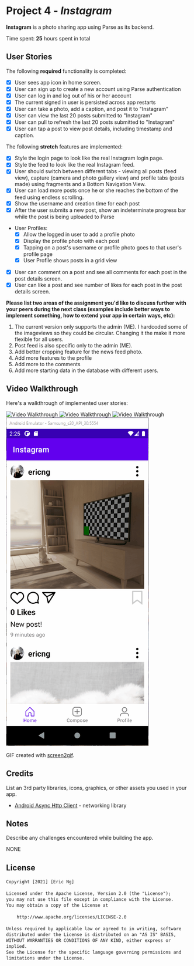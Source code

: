 # Project 4 - *Instagram*

**Instagram** is a photo sharing app using Parse as its backend.

Time spent: **25** hours spent in total

## User Stories

The following **required** functionality is completed:

- [X] User sees app icon in home screen.
- [X] User can sign up to create a new account using Parse authentication
- [X] User can log in and log out of his or her account
- [X] The current signed in user is persisted across app restarts
- [X] User can take a photo, add a caption, and post it to "Instagram"
- [X] User can view the last 20 posts submitted to "Instagram"
- [X] User can pull to refresh the last 20 posts submitted to "Instagram"
- [X] User can tap a post to view post details, including timestamp and caption.

The following **stretch** features are implemented:

- [X] Style the login page to look like the real Instagram login page.
- [X] Style the feed to look like the real Instagram feed.
- [X] User should switch between different tabs - viewing all posts (feed view), capture (camera and photo gallery view) and profile tabs (posts made) using fragments and a Bottom Navigation View.
- [X] User can load more posts once he or she reaches the bottom of the feed using endless scrolling.
- [X] Show the username and creation time for each post
- [X] After the user submits a new post, show an indeterminate progress bar while the post is being uploaded to Parse
- User Profiles:
  - [X] Allow the logged in user to add a profile photo
  - [X] Display the profile photo with each post
  - [X] Tapping on a post's username or profile photo goes to that user's profile page
  - [X] User Profile shows posts in a grid view
- [X] User can comment on a post and see all comments for each post in the post details screen.
- [X] User can like a post and see number of likes for each post in the post details screen.

**Please list two areas of the assignment you'd like to **discuss further with your peers** during the next class (examples include better ways to implement something, how to extend your app in certain ways, etc):**

1. The current version only supports the admin (ME). I hardcoded some of the imageviews so they could be circular. Changing it the make it more flexible for all users.
2. Post feed is also specific only to the admin (ME).
3. Add better cropping feature for the news feed photo.
4. Add more features to the profile
5. Add more to the comments
6. Add more starting data in the database with different users.

## Video Walkthrough

Here's a walkthrough of implemented user stories:

<img src='https://github.com/ericngg/FBU-Instagram/blob/main/demo1.gif' title='Video Walkthrough' width='' alt='Video Walkthrough' />

<img src='https://github.com/ericngg/FBU-Instagram/blob/main/demo2.gif' title='Video Walkthrough' width='' alt='Video Walkthrough' />

<img src='https://github.com/ericngg/FBU-Instagram/blob/main/demo3.gif' title='Video Walkthrough' width='' alt='Video Walkthrough' />

<img src='https://github.com/ericngg/FBU-Instagram/blob/main/demo4.gif' title='Video Walkthrough' width='' alt='Video Walkthrough' />

GIF created with [screen2gif](https://www.screentogif.com/).

## Credits

List an 3rd party libraries, icons, graphics, or other assets you used in your app.

- [Android Async Http Client](http://loopj.com/android-async-http/) - networking library


## Notes

Describe any challenges encountered while building the app.

NONE

## License

    Copyright [2021] [Eric Ng]

    Licensed under the Apache License, Version 2.0 (the "License");
    you may not use this file except in compliance with the License.
    You may obtain a copy of the License at

        http://www.apache.org/licenses/LICENSE-2.0

    Unless required by applicable law or agreed to in writing, software
    distributed under the License is distributed on an "AS IS" BASIS,
    WITHOUT WARRANTIES OR CONDITIONS OF ANY KIND, either express or implied.
    See the License for the specific language governing permissions and
    limitations under the License.
